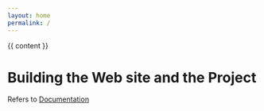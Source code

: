 ```yaml
---
layout: home
permalink: /
---
```


{{ content }}

Building the Web site and the Project
=====================================


Refers to [Documentation](https://documentation.terradoo.cloud/)
